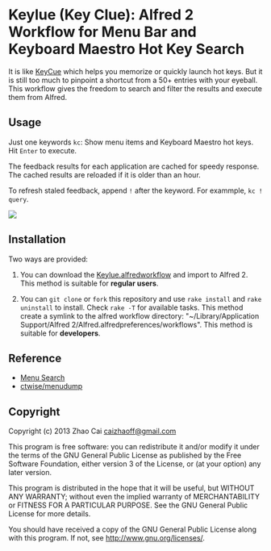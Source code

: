# Keylue (Key Clue): Alfred 2 Workflow for Menu Bar and Keyboard Maestro Hot Key Search


It is like [KeyCue][KeyCue] which helps you memorize or quickly launch hot keys. But it is still too much to pinpoint a shortcut from a 50+ entries with your eyeball. This workflow gives the freedom to search and filter the results and execute them from Alfred.




## Usage

Just one keywords `kc`: Show menu items and Keyboard Maestro hot keys. Hit `Enter` to execute.

The feedback results for each application are cached for speedy response. The cached results are reloaded if it is older than an hour.

To refresh staled feedback, append `!` after the keyword. For exammple, `kc ! query`.

![](https://raw.github.com/zhaocai/alfred2-keylue-workflow/master/screenshots/chrome.png)

## Installation

Two ways are provided:

1. You can download the [Keylue.alfredworkflow](https://github.com/zhaocai/alfred2-kyelue-workflow/raw/master/Keylue.alfredworkflow) and import to Alfred 2. This method is suitable for **regular users**.

2. You can `git clone` or `fork` this repository and use `rake install` and `rake uninstall` to install. Check `rake -T` for available tasks.
This method create a symlink to the alfred workflow directory: "~/Library/Application Support/Alfred 2/Alfred.alfredpreferences/workflows". This method is suitable for **developers**.

## Reference

- [Menu Search](http://www.alfredforum.com/topic/1993-menu-search/)
- [ctwise/menudump](https://github.com/ctwise/menudump)


## Copyright

Copyright (c) 2013 Zhao Cai <caizhaoff@gmail.com>

This program is free software: you can redistribute it and/or modify it under
the terms of the GNU General Public License as published by the Free Software
Foundation, either version 3 of the License, or (at your option)
any later version.

This program is distributed in the hope that it will be useful, but WITHOUT
ANY WARRANTY; without even the implied warranty of MERCHANTABILITY or FITNESS
FOR A PARTICULAR PURPOSE. See the GNU General Public License for more details.

You should have received a copy of the GNU General Public License along with
this program. If not, see <http://www.gnu.org/licenses/>.




[KeyCue]: http://www.ergonis.com/products/keycue/
